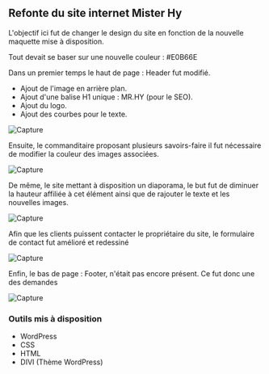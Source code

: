 ## Refonte du site internet Mister Hy

L'objectif ici fut de changer le design du site en fonction de la nouvelle maquette mise à disposition.

Tout devait se baser sur une nouvelle couleur : #E0B66E

Dans un premier temps le haut de page : Header fut modifié.
* Ajout de l'image en arrière plan.
* Ajout d'une balise H1 unique : MR.HY (pour le SEO).
* Ajout du logo.
* Ajout des courbes pour le texte.

![Capture](https://image.noelshack.com/fichiers/2019/14/3/1554294635-capture.png)

Ensuite, le commanditaire proposant plusieurs savoirs-faire il fut nécessaire de modifier la couleur des images associées.

![Capture](https://image.noelshack.com/fichiers/2019/14/3/1554294635-capture2.png)

De même, le site mettant à disposition un diaporama, le but fut de diminuer la hauteur affiliée à cet élément ainsi que de rajouter le texte et les nouvelles images.

![Capture](https://image.noelshack.com/fichiers/2019/14/3/1554294635-capture3.png)

Afin que les clients puissent contacter le propriétaire du site, le formulaire de contact fut amélioré et redessiné

![Capture](https://image.noelshack.com/fichiers/2019/14/3/1554294635-capture4.png)

Enfin, le bas de page : Footer, n'était pas encore présent. Ce fut donc une des demandes

![Capture](https://image.noelshack.com/fichiers/2019/14/3/1554294635-capture5.png)

### Outils mis à disposition

* WordPress
* CSS
* HTML
* DIVI (Thème WordPress)


